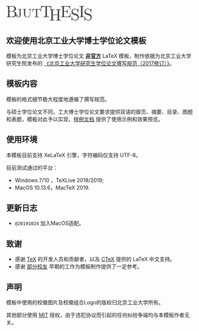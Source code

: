 # ![BJUTThesis](cls/bjutthesis.png)

## 欢迎使用北京工业大学博士学位论文模板

模板为北京工业大学博士学位论文 **<u>非官方</u>** LaTeX 模板，制作依据为北京工业大学研究生院发布的 [《北京工业大学研究生学位论文撰写规范（2017修订）》](http://graduate.bjut.edu.cn/zyxw/fqrz/201949/15547925280356791_1.html)。

## 模板内容

模板的格式细节极大程度地遵循了撰写规范。

与硕士学位论文不同，工大博士学位论文要求提供双语的扉页、摘要、目录、图题和表题，模板对此予以实现，[样例文档](main.pdf) 提供了使用示例和效果预览。

## 使用环境

本模板目前支持 XeLaTeX 引擎，字符编码仅支持 UTF-8。

目前测试通过的平台：

-  Windows 7/10 ，TeXLive 2018/2019;
-  MacOS 10.13.6，MacTeX 2019.

## 更新日志

- `@20191024` 加入MacOS适配。

## 致谢

* 感谢 [TeX](http://www.ctan.org) 的开发人员和贡献者，以及 [CTeX](http://www.ctex.org/HomePage) 提供的 LaTeX 中文支持。
* 感谢 [部分校友](http://yzlab.net/BjutThsis.html) 早期的工作为模板制作提供了一定参考。

## 声明

模板中使用的校徽图片及校徽组合Logo的版权归北京工业大学所有。

其他部分使用 [MIT](LICENSE) 授权，由于违犯协议而引起的任何纠纷争端均与本模板作者无关。
